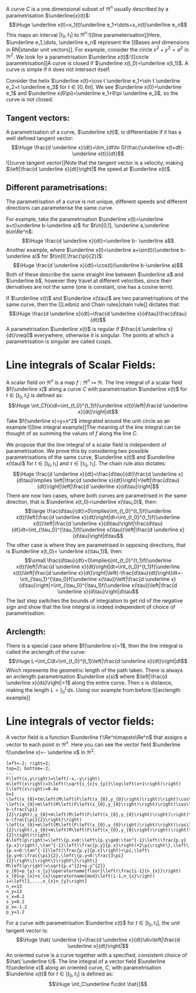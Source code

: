 A curve $C$ is a one dimensional subset of $\Re^n$ usually described by a parametrisation $\underline{x}(t)$:$$\Huge \underline x(t)=x_1(t)\underline e_1+\dots+x_n(t)\underline e_n$$This maps an interval $[t_0,t_1]$ to $\Re^n$:![[line parameterisation]]Here, $\underline e_1,\dots, \underline e_n$ represent the [[Bases and dimensions in RN|standar unit vectors]]. For example, consider the circle $x^2+y^2=a^2$ in $\Re^2$. We look for a parametrisation $\underline x(t)$:![[circle parametrisation]]A curve is closed if $\underline x(t_0)=\underline x(t_1)$. A curve is simple if it does not intersect itself. 

Consider the helix $\underline x(t)=\cos t \underline e_1+\sin t \underline e_2+t \underline e_3$ for $t\in[0,6\pi]$. We see $\underline x(0)=\underline e_1$ and $\underline x(6\pi)=\underline e_1+6\pi \underline e_3$, so the curve is not closed.

## Tangent vectors:

A parametrisation of a curve, $\underline x(t)$, is differentiable if it has a well defined tangent vector:$$\Huge \frac{d \underline x}{dt}=\lim_{dt\to 0}\frac{\underline x(t+dt)-\underline x(t)}{dt}$$![[curve tangent vector]]Note that the tangent vector is a velocity, making $\left|\frac{d \underline x}{dt}\right|$ the speed at $\underline x(t)$.

## Different parametrisations:

The parametrisation of a curve is not unique, different speeds and different directions can parameterise the same curve. 

For example, take the parametrisation $\underline x(t)=\underline a+t(\underline b-\underline a)$ for $t\in[0,1], \underline a,\underline b\in\Re^n$:$$\Huge \frac{d \underline x}{dt}=\underline b- \underline a$$Another example, where $\underline x(t)=\underline a+\sin(t)(\underline b-\underline a)$ for $t\in[0,\frac{\pi}{2}]$:$$\Huge \frac{d \underline x}{dt}=\cos(t)(\underline b-\underline a)$$Both of these describe the same straight line between $\underline a$ and $\underline b$, however they travel at different velocities, since their derivatives are not the same (one is constant, one has a cosine term).

If $\underline x(t)$ and $\underline x(\tau)$ are two parametrisations of the same curve, then the [[Leibniz and Chain rules|chain rule]] dictates that:$$\Huge \frac{d \underline x}{dt}=\frac{d \underline x}{d\tau}\frac{d\tau}{dt}$$
A parametrisation $\underline x(t)$ is regular if $\frac{d \underline x}{dt}\neq0$ everywhere, otherwise it is singular. The points at which a parametrisation is singular are called cusps.

# Line integrals of Scalar Fields:

A scalar field on $\Re^n$ is a map $f:\Re^n\mapsto\Re$. The line integral of a scalar field $f(\underline x)$ along a curve $C$ with parametrisation $\underline x(t)$ for $t\in[t_0,t_1]$ is defined as:$$\Huge \int_Cf(x)dl=\int_{t_0}^{t_1}f(\underline x(t))\left|\frac{d \underline x}{dt}\right|dt$$Take $f(\underline x)=y+x^2$ integrated around the unit circle as an example:![[line integral example]]The meaning of the line integral can be thought of as summing the values of $f$ along the line $C$.

We propose that the line integral of a scalar field is independent of parametrisation. We prove this by considering two possible parametrisations of the same curve, $\underline x(t)$ and $\underline x(\tau)$ for $t\in[t_0,t_1]$ and $\tau\in[\tau_0,\tau_1]$. The chain rule also dictates:$$\Huge \frac{d \underline x}{dt}=\frac{d\tau}{dt}\frac{d \underline x}{d\tau}\implies \left|\frac{d \underline x}{dt}\right|=\left|\frac{d\tau}{dt}\right|\left|\frac{d \underline x}{d\tau}\right|$$There are now two cases, where both curves are parametrised in the same direction, that is $\underline x(t_0)=\underline x(\tau_0)$, then:$$\large \frac{d\tau}{dt}>0\implies\int_{t_0}^{t_1}f(\underline x(t))\left|\frac{d \underline x}{dt}\right|dt=\int_{t_0}^{t_1}f(\underline x(t))\left|\frac{d \underline x}{d\tau}\right|\frac{d\tau}{dt}dt=\int_{\tau_0}^{\tau_1}f(\underline x(\tau))\left|\frac{d \underline x}{d\tau}\right|d\tau$$The other case is where they are parametrised in opposing directions, that is $\underline x(t_0)= \underline x(\tau_1)$, then:$$\small \frac{d\tau}{dt}<0\implies\int_{t_0}^{t_1}f(\underline x(t))\left|\frac{d \underline x}{dt}\right|dt=\int_{t_0}^{t_1}f(\underline x(t))\left|\frac{d \underline x}{dt}\right|\left(-\frac{d\tau}{dt}\right)dt=-\int_{\tau_1}^{\tau_0}f(\underline x(\tau))\left|\frac{d \underline x}{d\tau}\right|=\int_{\tau_0}^{\tau_1}f(\underline x(\tau))\left|\frac{d \underline x}{d\tau}\right|d\tau$$The last step switches the bounds of integration to get rid of the negative sign and show that the line integral is indeed independent of choice of parametrisation.

## Arclength:

There is a special case where $f(\underline x)=1$, then the line integral is called the arclength of the curve:$$\Huge L=\int_Cdl=\int_{t_0}^{t_1}\left|\frac{d \underline x}{dt}\right|dt$$Which represents the geometric length of the path taken. There is always an arclength parametrisation $\underline x(s)$ where $\left|\frac{d \underline x}{ds}\right|=1$ along the entire curve. Then $s$ is distance, making the length $L=\int_0^Lds$. Using our example from before:![[arclength example]]
# Line integrals of vector fields:

A vector field is a function $\underline f:\Re^n\mapsto\Re^n$ that assigns a vector to each point in $\Re^n$. Here you can see the vector field $\underline f(\underline x)=- \underline x$ in $\Re^2$:
```desmos-graph
left=-2; right=2;
top=2; bottom=-2;
---
F\left(x,y\right)=\left(-x,-y\right)
m\left(x\right)=3\left(\sqrt{s_{x}s_{y}}\log\left(x+1\right)\right)
l\left(x\right)=0.4x
b=1
\left(x_{0}+tm\left(M\left(F\left(x_{0},y_{0}\right)\right)\right)\cos\left(A\left(F\left(x_{0},y_{0}\right)\right)\right),y_{0}+tm\left(M\left(F\left(x_{0},y_{0}\right)\right)\right)\sin\left(A\left(F\left(x_{0},y_{0}\right)\right)\right)\right)
\left(x_{0}+m\left(M\left(F\left(x_{0},y_{0}\right)\right)\right)\cos\left(A\left(F\left(x_{0},y_{0}\right)\right)\right)+tl\left(m\left(M\left(F\left(x_{0},y_{0}\right)\right)\right)\right)\cos\left(A\left(F\left(x_{0},y_{0}\right)\right)-b-\frac{\pi}{2}\right),y_{0}+m\left(M\left(F\left(x_{0},y_{0}\right)\right)\right)\sin\left(A\left(F\left(x_{0},y_{0}\right)\right)\right)+tl\left(m\left(M\left(F\left(x_{0},y_{0}\right)\right)\right)\right)\sin\left(A\left(F\left(x_{0},y_{0}\right)\right)-b-\frac{\pi}{2}\right)\right)
\left(x_{0}+m\left(M\left(F\left(x_{0},y_{0}\right)\right)\right)\cos\left(A\left(F\left(x_{0},y_{0}\right)\right)\right)+tl\left(m\left(M\left(F\left(x_{0},y_{0}\right)\right)\right)\right)\cos\left(A\left(F\left(x_{0},y_{0}\right)\right)+b+\frac{\pi}{2}\right),y_{0}+m\left(M\left(F\left(x_{0},y_{0}\right)\right)\right)\sin\left(A\left(F\left(x_{0},y_{0}\right)\right)\right)+tl\left(m\left(M\left(F\left(x_{0},y_{0}\right)\right)\right)\right)\sin\left(A\left(F\left(x_{0},y_{0}\right)\right)+b+\frac{\pi}{2}\right)\right)
A\left(p\right)=\left\{p.x>0:\left\{p.y\ge0:\tan^{-1}\left(\frac{p.y}{p.x}\right),\tan^{-1}\left(\frac{p.y}{p.x}\right)+2\pi\right\},\left\{p.x<0:\tan^{-1}\left(\frac{p.y}{p.x}\right)+\pi,\left\{p.y>0:\frac{\pi}{2},\left\{p.y<0:\frac{3\pi}{2}\right\}\right\}\right\}\right\}
M\left(p\right)=\sqrt{p.x^{2}+p.y^{2}}
y_{0}=p_{y}-s_{y}\operatorname{floor}\left(\frac{i-1}{n_{x}}\right)
x_{0}=p_{x}+s_{x}\operatorname{mod}\left(i-1,n_{x}\right)
i=\left[1,...,n_{x}n_{y}\right]
n_x=13
n_y=13
s_x=0.2
s_y=0.2
p_x=-1.2
p_y=1.2
```

For a curve with parametrisation $\underline x(t)$ for $t\in[t_0,t_1]$, the unit tangent vector is:$$\Huge \hat{ \underline t}=\frac{d \underline x}{dt}\div\left|\frac{d \underline x}{dt}\right|$$An oriented curve is a curve together with a specified, consistent choice of $\hat{ \underline t}$. The line integral of a vector field $\underline f(\underline x)$ along an oriented curve, $C$, with parametrisation $\underline x(t)$ for $t\in[t_0,t_1]$ is defined as:$$\Huge \int_C\underline f\cdot \hat{}$$
